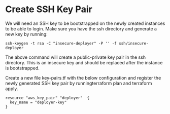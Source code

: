 # Create SSH Key Pair

We will need an SSH key to be bootstrapped on the newly created instances to be able to login. Make sure you have the ssh directory and generate a new key by running:

```console
ssh-keygen -t rsa -C "insecure-deployer" -P '' -f ssh/insecure-deployer
```

The above command will create a public-private key pair in the ssh directory. This is an insecure key and should be replaced after the instance is bootstrapped.

Create a new file key-pairs.tf with the below configuration and register the newly generated SSH key pair by runningterraform plan and terraform apply.

```console
resource "aws_key_pair" "deployer"  {
  key_name = "deployer-key"
}
```
